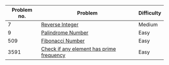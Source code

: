 | Problem no. | Problem | Difficulty |
|-------------|---------|------------|
| 7 | [Reverse Integer](https://leetcode.com/problems/reverse-integer/description/) | Medium |
| 9 | [Palindrome Number](https://leetcode.com/problems/palindrome-number/description/) | Easy |
| 509 | [Fibonacci Number ](https://leetcode.com/problems/fibonacci-number/description/) | Easy |
| 3591 | [Check if any element has prime frequency ](https://leetcode.com/problems/check-if-any-element-has-prime-frequency/description/) | Easy |
